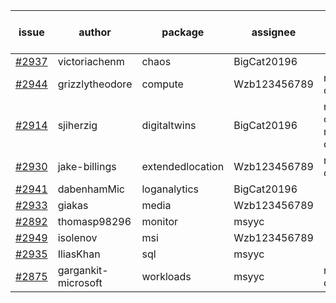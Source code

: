 | issue | author | package | assignee | bot advice | created date of issue | target release date | date from target |
| ------ | ------ | ------ | ------ | ------ | ------ | ------ | :-----: |
| [#2937](https://github.com/Azure/sdk-release-request/issues/2937) | victoriachenm | chaos | BigCat20196 |   | 06-22 | 07-01 |   |
| [#2944](https://github.com/Azure/sdk-release-request/issues/2944) | grizzlytheodore | compute | Wzb123456789 |   release date < 2 ! <br> | 06-23 | 06-30 | 2 |
| [#2914](https://github.com/Azure/sdk-release-request/issues/2914) | sjiherzig | digitaltwins | BigCat20196 | new comment.  <br> release date < 2 ! <br> | 06-13 | 06-30 | 2 |
| [#2930](https://github.com/Azure/sdk-release-request/issues/2930) | jake-billings | extendedlocation | Wzb123456789 |   release date < 2 ! <br> | 06-20 | 06-27 | 0 |
| [#2941](https://github.com/Azure/sdk-release-request/issues/2941) | dabenhamMic | loganalytics | BigCat20196 |   | 06-23 | 07-07 |   |
| [#2933](https://github.com/Azure/sdk-release-request/issues/2933) | giakas | media | Wzb123456789 |   | 06-21 | 06-23 |   |
| [#2892](https://github.com/Azure/sdk-release-request/issues/2892) | thomasp98296 | monitor | msyyc |   | 06-06 | 06-20 |   |
| [#2949](https://github.com/Azure/sdk-release-request/issues/2949) | isolenov | msi | Wzb123456789 |   | 06-24 | 07-12 |   |
| [#2935](https://github.com/Azure/sdk-release-request/issues/2935) | IliasKhan | sql | msyyc |   | 06-22 | 07-05 |   |
| [#2875](https://github.com/Azure/sdk-release-request/issues/2875) | gargankit-microsoft | workloads | msyyc |   release date < 2 ! <br> | 06-03 | 06-30 | 2 |
